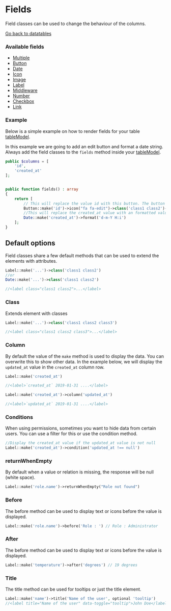 # Fields
Field classes can be used to change the behaviour of the columns. 

[Go back to datatables](https://singlequote.github.io/Laravel-datatables)

### Available fields
- [Multiple](https://singlequote.github.io/Laravel-datatables/fields/multiple)
- [Button](https://singlequote.github.io/Laravel-datatables/fields/button)
- [Date](https://singlequote.github.io/Laravel-datatables/fields/date)
- [Icon](https://singlequote.github.io/Laravel-datatables/fields/icon)
- [Image](https://singlequote.github.io/Laravel-datatables/fields/image)
- [Label](https://singlequote.github.io/Laravel-datatables/fields/label)
- [Middleware](https://singlequote.github.io/Laravel-datatables/fields/middleware)
- [Number](https://singlequote.github.io/Laravel-datatables/fields/number)
- [Checkbox](https://singlequote.github.io/Laravel-datatables/fields/checkbox)
- [Link](https://singlequote.github.io/Laravel-datatables/fields/link)


### Example
Below is a simple example on how to render fields for your table [tableModel](https://singlequote.github.io/Laravel-datatables/table-models). 

In this example we are going to add an edit button and format a date string.
Always add the field classes to the `fields` method inside your [tableModel](https://singlequote.github.io/Laravel-datatables/table-models).

```php
public $columns = [
    'id',
    'created_at'
];


public function fields() : array
{
    return [
        // This will replace the value id with this button. The button will be clickable and has an icon and 2 classes
        Button::make('id')->icon("fa fa-edit")->class('class1 class2')->route('my-route.edit', 'id'),
        //This will replace the created_at value with an formatted value. The format will be day-month-year hour:minutes
        Date::make('created_at')->format('d-m-Y H:i')
    ];
}
```

## Default options
Field classes share a few default methods that can be used to extend the elements with attributes. 


```php
Label::make('...')->class('class1 class2')
//or
Date::make('...')->class('class1 class2')

//<label class="class1 class2">...</label>
```

### Class
Extends element with classes

```php
Label::make('...')->class('class1 class2 class3')

//<label class="class1 class2 class3">...</label>
```

### Column
By default the value of the `make` method is used to display the data. You can overwrite this to show other data.
In the example below, we will display the `updated_at` value in the `created_at` column row.

```php
Label::make('created_at')

//<label>`created_at` 2019-01-31 ....</label>

Label::make('created_at')->column('updated_at')

//<label>`updated_at` 2019-01-31 ....</label>
```

### Conditions
When using permissions, sometimes you want to hide data from certain users. You can use a filter for this or use the condition method.

```php
//Display the created_at value if the updated_at value is not null
Label::make('created_at')->condition('updated_at !== null')
```

### returnWhenEmpty
By default when a value or relation is missing, the response will be null (white space).

```php
Label::make('role.name')->returnWhenEmpty("Role not found")
```

### Before
The before method can be used to display text or icons before the value is displayed.

```php
Label::make('role.name')->before('Role : ') // Role : Administrator
```

### After
The before method can be used to display text or icons before the value is displayed.

```php
Label::make('temperature')->after('degrees') // 19 degrees
```

### Title
The title method can be used for tooltips or just the title element.

```php
Label::make('name')->title('Name of the user', optional 'tooltip')
//<label title="Name of the user" data-toggle="tooltip">John Doe</label>
```

